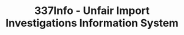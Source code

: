 ---
bigquery: https://console.cloud.google.com/bigquery?p=patents-public-data&d=usitc_investigations&page=dataset&project=sheets-management-319211
citation: US International Trade Commission 337Info Unfair Import Investigations Information
  System
contributors: US International Trade Comission
cost: None
description: US International Trade Commission 337Info Unfair Import Investigations
  Information System contains data on investigations done under Section 337. Section
  337 declares the infringement of certain statutory intellectual property rights
  and other forms of unfair competition in import trade to be unlawful practices.
  Most Section 337 investigations involve allegations of patent or registered trademark
  infringement.
documentation: FAQ and tutorial available on the site
last_edit: 04/05/2022, 08:42:33
location: https://pubapps2.usitc.gov/337external/
maintained_by: US International Trade Comission
schema_fields:
- patentNumbers
- targetDate
- endDateMarkmanHearing
- ouiiParticipation
- teoProceedingInvolved
- investigationNo
- scheduledEndDateEvidHear
- scheduledStartDateEvidHear
- htsNumbers
- internalRemand
- currentStatus
- aljAssigned
- invUnfairAct
- reportingRequirements
- respondent
- currentActiveALJ
- patentNumber
- lastUpdated
- dateOfPublicationFrNotice
- teoReliefGranted
- finalDetNoViolation
- id
- finalIdOnViolationDue
- startDateMarkmanHearing
- trademarkNumbers
- gcAttorney
- cafcAppeals
- actualEndDateEvidHear
- dateComplaintFiled
- finalIdOnViolationIssue
- finalDetViolation
- teoIdDueDate
- complainant
- title
- issueDateOtherNonFinal
- investigationType
- ouiiAttorney
- teoIdIssueDate
- actualStartDateEvidHear
- markmanHearing
- docketNo
- investigationTermDate
- dateCreated
- copyrightNumbers
- publication_number
shortname: unfair_import_investigations
tags:
- import
- legal
- trade
timeframe: 2008-2021 (prior to 2008 downloadable as a JSON file)
title: 337Info - Unfair Import Investigations Information System
uuid: 2721f5ec-e599-4890-9265-9706719fc71e
---